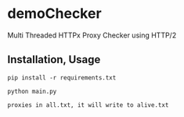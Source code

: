 # demoChecker
Multi Threaded HTTPx Proxy Checker using HTTP/2

## Installation, Usage
```
pip install -r requirements.txt

python main.py

proxies in all.txt, it will write to alive.txt
```
